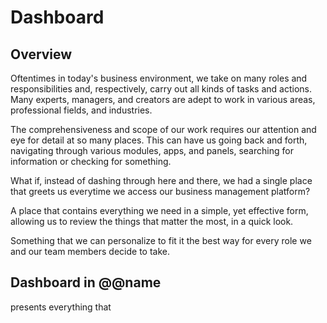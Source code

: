# Dashboard

## Overview

Oftentimes in today's business environment, we take on many roles and responsibilities and, respectively, carry out all kinds of tasks and actions. 
Many experts, managers, and creators are adept to work in various areas, professional fields, and industries.  

The comprehensiveness and scope of our work requires our attention and eye for detail at so many places. 
This can have us going back and forth, navigating through various modules, apps, and panels, searching for information or checking for something.  

What if, instead of dashing through here and there, we had a single place that greets us everytime we access our business management platform?  

A place that contains everything we need in a simple, yet effective form, allowing us to review the things that matter the most, in a quick look.  

Something that we can personalize to fit it the best way for every role we and our team members decide to take.  

## Dashboard in @@name




presents everything that
